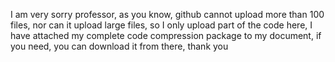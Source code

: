I am very sorry professor, as you know, github cannot upload more than 100 files, nor can it upload large files, so I only upload part of the code here, I have attached my complete code compression package to my document, if you need, you can download it from there, thank you
